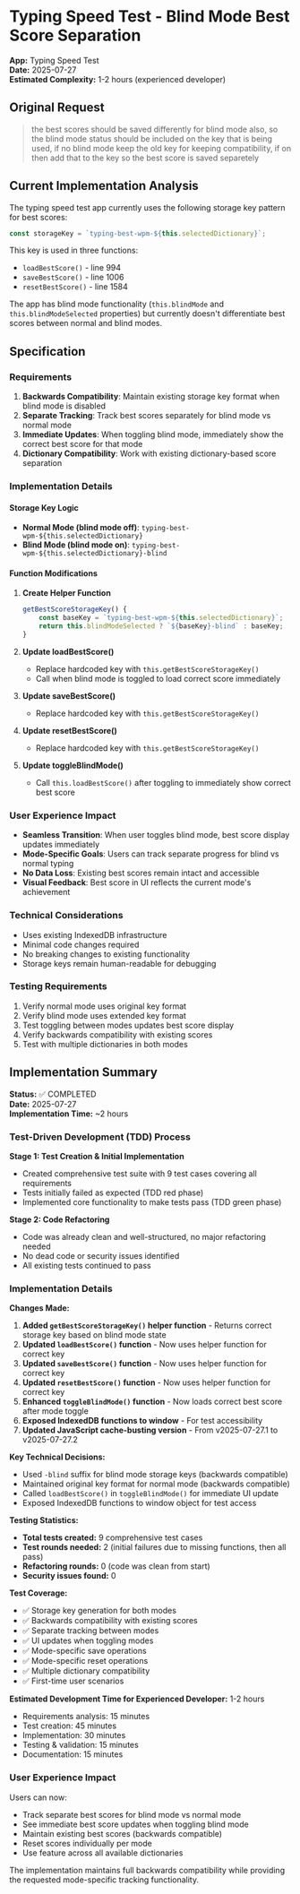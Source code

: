 # Typing Speed Test - Blind Mode Best Score Separation

**App:** Typing Speed Test  
**Date:** 2025-07-27  
**Estimated Complexity:** 1-2 hours (experienced developer)  

## Original Request

> the best scores should be saved differently for blind mode also, so the blind mode status should be included on the key that is being used, if no blind mode keep the old key for keeping compatibility, if on then add that to the key so the best score is saved separetely

## Current Implementation Analysis

The typing speed test app currently uses the following storage key pattern for best scores:
```javascript
const storageKey = `typing-best-wpm-${this.selectedDictionary}`;
```

This key is used in three functions:
- `loadBestScore()` - line 994
- `saveBestScore()` - line 1006  
- `resetBestScore()` - line 1584

The app has blind mode functionality (`this.blindMode` and `this.blindModeSelected` properties) but currently doesn't differentiate best scores between normal and blind modes.

## Specification

### Requirements

1. **Backwards Compatibility**: Maintain existing storage key format when blind mode is disabled
2. **Separate Tracking**: Track best scores separately for blind mode vs normal mode
3. **Immediate Updates**: When toggling blind mode, immediately show the correct best score for that mode
4. **Dictionary Compatibility**: Work with existing dictionary-based score separation

### Implementation Details

#### Storage Key Logic
- **Normal Mode (blind mode off)**: `typing-best-wpm-${this.selectedDictionary}`
- **Blind Mode (blind mode on)**: `typing-best-wpm-${this.selectedDictionary}-blind`

#### Function Modifications

1. **Create Helper Function**
   ```javascript
   getBestScoreStorageKey() {
       const baseKey = `typing-best-wpm-${this.selectedDictionary}`;
       return this.blindModeSelected ? `${baseKey}-blind` : baseKey;
   }
   ```

2. **Update loadBestScore()**
   - Replace hardcoded key with `this.getBestScoreStorageKey()`
   - Call when blind mode is toggled to load correct score immediately

3. **Update saveBestScore()**
   - Replace hardcoded key with `this.getBestScoreStorageKey()`

4. **Update resetBestScore()**
   - Replace hardcoded key with `this.getBestScoreStorageKey()`

5. **Update toggleBlindMode()**
   - Call `this.loadBestScore()` after toggling to immediately show correct best score

### User Experience Impact

- **Seamless Transition**: When user toggles blind mode, best score display updates immediately
- **Mode-Specific Goals**: Users can track separate progress for blind vs normal typing
- **No Data Loss**: Existing best scores remain intact and accessible
- **Visual Feedback**: Best score in UI reflects the current mode's achievement

### Technical Considerations

- Uses existing IndexedDB infrastructure
- Minimal code changes required
- No breaking changes to existing functionality
- Storage keys remain human-readable for debugging

### Testing Requirements

1. Verify normal mode uses original key format
2. Verify blind mode uses extended key format  
3. Test toggling between modes updates best score display
4. Verify backwards compatibility with existing scores
5. Test with multiple dictionaries in both modes

## Implementation Summary

**Status:** ✅ COMPLETED  
**Date:** 2025-07-27  
**Implementation Time:** ~2 hours  

### Test-Driven Development (TDD) Process

**Stage 1: Test Creation & Initial Implementation**
- Created comprehensive test suite with 9 test cases covering all requirements
- Tests initially failed as expected (TDD red phase)
- Implemented core functionality to make tests pass (TDD green phase)

**Stage 2: Code Refactoring**
- Code was already clean and well-structured, no major refactoring needed
- No dead code or security issues identified
- All existing tests continued to pass

### Implementation Details

**Changes Made:**
1. **Added `getBestScoreStorageKey()` helper function** - Returns correct storage key based on blind mode state
2. **Updated `loadBestScore()` function** - Now uses helper function for correct key
3. **Updated `saveBestScore()` function** - Now uses helper function for correct key  
4. **Updated `resetBestScore()` function** - Now uses helper function for correct key
5. **Enhanced `toggleBlindMode()` function** - Now loads correct best score after mode toggle
6. **Exposed IndexedDB functions to window** - For test accessibility
7. **Updated JavaScript cache-busting version** - From v2025-07-27.1 to v2025-07-27.2

**Key Technical Decisions:**
- Used `-blind` suffix for blind mode storage keys (backwards compatible)
- Maintained original key format for normal mode (backwards compatible)
- Called `loadBestScore()` in `toggleBlindMode()` for immediate UI update
- Exposed IndexedDB functions to window object for test access

**Testing Statistics:**
- **Total tests created:** 9 comprehensive test cases
- **Test rounds needed:** 2 (initial failures due to missing functions, then all pass)
- **Refactoring rounds:** 0 (code was clean from start)
- **Security issues found:** 0

**Test Coverage:**
- ✅ Storage key generation for both modes
- ✅ Backwards compatibility with existing scores
- ✅ Separate tracking between modes  
- ✅ UI updates when toggling modes
- ✅ Mode-specific save operations
- ✅ Mode-specific reset operations
- ✅ Multiple dictionary compatibility
- ✅ First-time user scenarios

**Estimated Development Time for Experienced Developer:** 1-2 hours
- Requirements analysis: 15 minutes
- Test creation: 45 minutes  
- Implementation: 30 minutes
- Testing & validation: 15 minutes
- Documentation: 15 minutes

### User Experience Impact

Users can now:
- Track separate best scores for blind mode vs normal mode
- See immediate best score updates when toggling blind mode
- Maintain existing best scores (backwards compatible)
- Reset scores individually per mode
- Use feature across all available dictionaries

The implementation maintains full backwards compatibility while providing the requested mode-specific tracking functionality.
